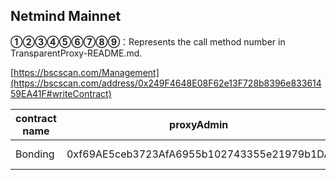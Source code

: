 ## Netmind Mainnet

**①②③④⑤⑥⑦⑧⑨**：Represents the call method number in TransparentProxy-README.md.

[https://bscscan.com/Management](https://bscscan.com/address/0x249F4648E08F62e13F728b8396e83361459EA41F#writeContract)

|contract name|proxyAdmin|contract address|Proposal ID|Operating Instructions|invoke methods| parameter invocation|
| --- | --- | --- |--- | --- |---|--- | 
|      Bonding    | 0xf69AE5ceb3723AfA6955b102743355e21979b1DA  |   0x1cC44f4b7561723eE3e62b3D4DbF1179973F3Ef1 |  3    | **⑦**Upgrade Contract  |   updateTransparentProxyUpgradPropose |   0x8a166319cCfF52788813c712Dd9d5dE59d43f75c  |

